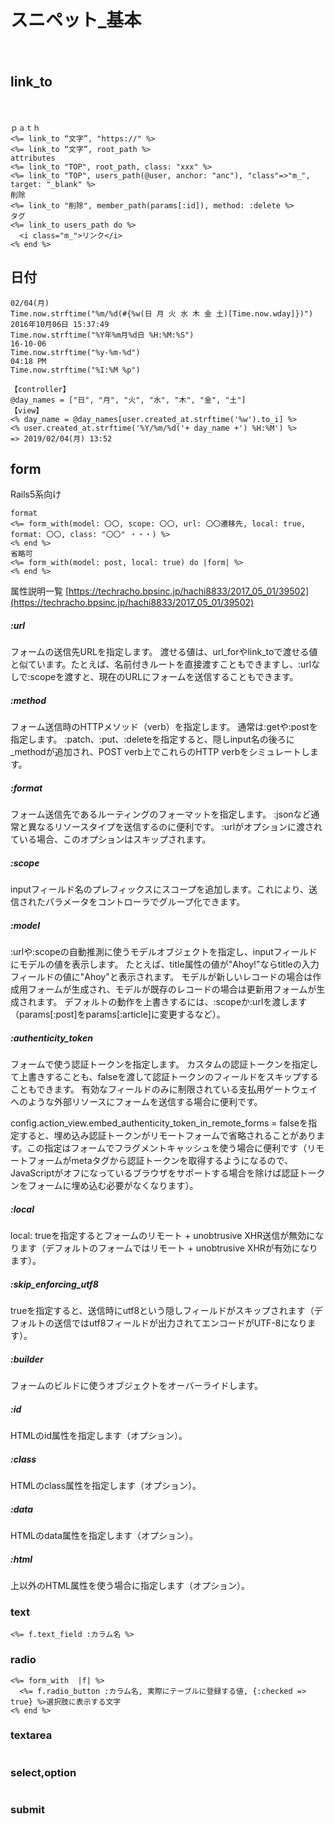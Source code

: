 
　  
　  
# スニペット_基本
　  
## link_to
　  
```
ｐａｔｈ
<%= link_to “文字”, "https://" %>
<%= link_to “文字”, root_path %>
attributes
<%= link_to "TOP", root_path, class: "xxx" %>
<%= link_to "TOP", users_path(@user, anchor: "anc"), "class"=>"m_", target: "_blank" %>
削除
<%= link_to "削除", member_path(params[:id]), method: :delete %>
タグ
<%= link_to users_path do %>
  <i class="m_">リンク</i>
<% end %>
```

## 日付

```
02/04(月)
Time.now.strftime("%m/%d(#{%w(日 月 火 水 木 金 土)[Time.now.wday]})")
2016年10月06日 15:37:49
Time.now.strftime("%Y年%m月%d日 %H:%M:%S")
16-10-06
Time.now.strftime("%y-%m-%d")
04:18 PM
Time.now.strftime("%I:%M %p")
```

```
【controller】
@day_names = ["日", "月", "火", "水", "木", "金", "土"]
【view】
<% day_name = @day_names[user.created_at.strftime('%w').to_i] %>
<% user.created_at.strftime('%Y/%m/%d('+ day_name +') %H:%M') %>
=> 2019/02/04(月) 13:52
```

## form

Rails5系向け

```
format
<%= form_with(model: 〇〇, scope: 〇〇, url: 〇〇遷移先, local: true, format: 〇〇, class: "〇〇" ・・・) %>
<% end %>
省略可
<%= form_with(model: post, local: true) do |form| %>
<% end %>
```

属性説明一覧 [https://techracho.bpsinc.jp/hachi8833/2017_05_01/39502](https://techracho.bpsinc.jp/hachi8833/2017_05_01/39502)

##### :url
フォームの送信先URLを指定します。
渡せる値は、url_forやlink_toで渡せる値と似ています。たとえば、名前付きルートを直接渡すこともできますし、:urlなしで:scopeを渡すと、現在のURLにフォームを送信することもできます。

##### :method
フォーム送信時のHTTPメソッド（verb）を指定します。
通常は:getや:postを指定します。
:patch、:put、:deleteを指定すると、隠しinput名の後ろに_methodが追加され、POST verb上でこれらのHTTP verbをシミュレートします。

##### :format
フォーム送信先であるルーティングのフォーマットを指定します。
:jsonなど通常と異なるリソースタイプを送信するのに便利です。
:urlがオプションに渡されている場合、このオプションはスキップされます。

##### :scope
inputフィールド名のプレフィックスにスコープを追加します。これにより、送信されたパラメータをコントローラでグループ化できます。

##### :model
:urlや:scopeの自動推測に使うモデルオブジェクトを指定し、inputフィールドにモデルの値を表示します。
たとえば、title属性の値が"Ahoy!"ならtitleの入力フィールドの値に"Ahoy"と表示されます。
モデルが新しいレコードの場合は作成用フォームが生成され、モデルが既存のレコードの場合は更新用フォームが生成されます。
デフォルトの動作を上書きするには、:scopeか:urlを渡します（params[:post]をparams[:article]に変更するなど）。

##### :authenticity_token
フォームで使う認証トークンを指定します。
カスタムの認証トークンを指定して上書きすることも、falseを渡して認証トークンのフィールドをスキップすることもできます。
有効なフィールドのみに制限されている支払用ゲートウェイへのような外部リソースにフォームを送信する場合に便利です。

config.action_view.embed_authenticity_token_in_remote_forms = falseを指定すると、埋め込み認証トークンがリモートフォームで省略されることがあります。この指定はフォームでフラグメントキャッシュを使う場合に便利です（リモートフォームがmetaタグから認証トークンを取得するようになるので、JavaScriptがオフになっているブラウザをサポートする場合を除けば認証トークンをフォームに埋め込む必要がなくなります）。

##### :local
local: trueを指定するとフォームのリモート + unobtrusive XHR送信が無効になります（デフォルトのフォームではリモート + unobtrusive XHRが有効になります）。

##### :skip_enforcing_utf8
trueを指定すると、送信時にutf8という隠しフィールドがスキップされます（デフォルトの送信ではutf8フィールドが出力されてエンコードがUTF-8になります）。

##### :builder
フォームのビルドに使うオブジェクトをオーバーライドします。

##### :id
HTMLのid属性を指定します（オプション）。

##### :class
HTMLのclass属性を指定します（オプション）。

##### :data
HTMLのdata属性を指定します（オプション）。

##### :html
上以外のHTML属性を使う場合に指定します（オプション）。



### text

```
<%= f.text_field :カラム名 %>
```

### radio

```
<%= form_with  |f| %>
  <%= f.radio_button :カラム名, 実際にテーブルに登録する値, {:checked => true} %>選択肢に表示する文字
<% end %>
```

### textarea

```
```

### select,option

```
```

### submit

```
```


